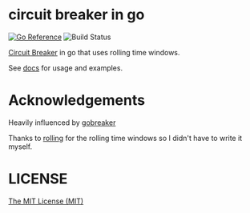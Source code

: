 # circuit breaker in go

[![Go Reference](https://pkg.go.dev/badge/github.com/bakins/circuitbreaker.svg)](https://pkg.go.dev/github.com/bakins/circuitbreaker)
![Build Status](https://github.com/bakins/circuitbreaker/workflows/breaker/badge.svg)

[Circuit Breaker](https://en.wikipedia.org/wiki/Circuit_breaker_design_pattern) in go that uses rolling time windows.

See [docs](https://pkg.go.dev/github.com/bakins/circuitbreaker) for usage and examples.

# Acknowledgements

Heavily influenced by [gobreaker](https://github.com/sony/gobreaker)

Thanks to [rolling](https://github.com/asecurityteam/rolling) for the rolling time windows so I didn't have to write it myself.
 
# LICENSE

[The MIT License (MIT)](./LICENSE)
